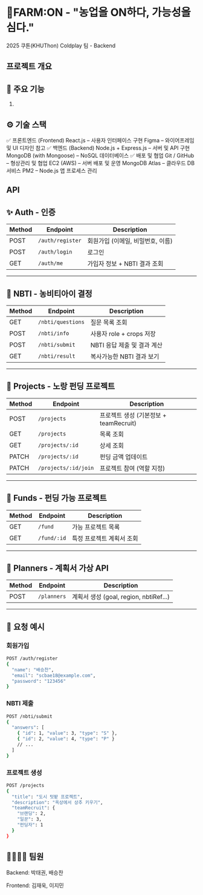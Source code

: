 # 🌱FARM:ON - "농업을 ON하다, 가능성을 심다."
 2025 쿠톤(KHUThon) Coldplay 팀 - Backend
## 프로젝트 개요

## 🔧 주요 기능
1. 


## ⚙️ 기술 스택
✅ 프론트엔드 (Frontend)
React.js – 사용자 인터페이스 구현
Figma – 와이어프레임 및 UI 디자인 참고
✅ 백엔드 (Backend)
Node.js + Express.js – 서버 및 API 구현
MongoDB (with Mongoose) – NoSQL 데이터베이스
✅ 배포 및 협업
Git / GitHub – 형상관리 및 협업
EC2 (AWS) – 서버 배포 및 운영
MongoDB Atlas – 클라우드 DB 서비스
PM2 – Node.js 앱 프로세스 관리

## API
## ✨ Auth - 인증

| Method | Endpoint         | Description          |
| ------ | ---------------- | -------------------- |
| POST   | `/auth/register` | 회원가입 (이메일, 비밀번호, 이름) |
| POST   | `/auth/login`    | 로그인                  |
| GET    | `/auth/me`       | 가입자 정보 + NBTI 결과 조회  |

---

## 🌱 NBTI - 농비티아이 결정

| Method | Endpoint          | Description         |
| ------ | ----------------- | ------------------- |
| GET    | `/nbti/questions` | 질문 목록 조회            |
| POST   | `/nbti/info`      | 사용자 role + crops 저장 |
| POST   | `/nbti/submit`    | NBTI 응답 제출 및 결과 계산  |
| GET    | `/nbti/result`    | 복사가능한 NBTI 결과 보기    |

---

## 💼 Projects - 노랑 펀딩 프로젝트

| Method | Endpoint             | Description                  |
| ------ | -------------------- | ---------------------------- |
| POST   | `/projects`          | 프로젝트 생성 (기본정보 + teamRecruit) |
| GET    | `/projects`          | 목록 조회                        |
| GET    | `/projects/:id`      | 상세 조회                        |
| PATCH  | `/projects/:id`      | 펀딩 금액 업데이트                   |
| PATCH  | `/projects/:id/join` | 프로젝트 참여 (역할 지정)              |

---

## 💸 Funds - 펀딩 가능 프로젝트

| Method | Endpoint    | Description    |
| ------ | ----------- | -------------- |
| GET    | `/fund`     | 가능 프로젝트 목록     |
| GET    | `/fund/:id` | 특정 프로젝트 계획서 조회 |

---

## 📅 Planners - 계획서 가상 API

| Method | Endpoint    | Description                       |
| ------ | ----------- | --------------------------------- |
| POST   | `/planners` | 계획서 생성 (goal, region, nbtiRef...) |

---

## 🔹 요청 예시

### 회원가입

```bash
POST /auth/register
{
  "name": "배승찬",
  "email": "scbae18@example.com",
  "password": "123456"
}
```

### NBTI 제출

```bash
POST /nbti/submit
{
  "answers": [
    { "id": 1, "value": 3, "type": "S" },
    { "id": 2, "value": 4, "type": "P" }
    // ...
  ]
}
```

### 프로젝트 생성

```bash
POST /projects
{
  "title": "도시 텃밭 프로젝트",
  "description": "옥상에서 상추 키우기",
  "teamRecruit": {
    "브랜딩": 2,
    "일꾼": 3,
    "펀딩자": 1
  }
}
```

## 👨‍👩‍👧‍👦 팀원
Backend: 박태권, 배승찬

Frontend: 김재욱, 이지민